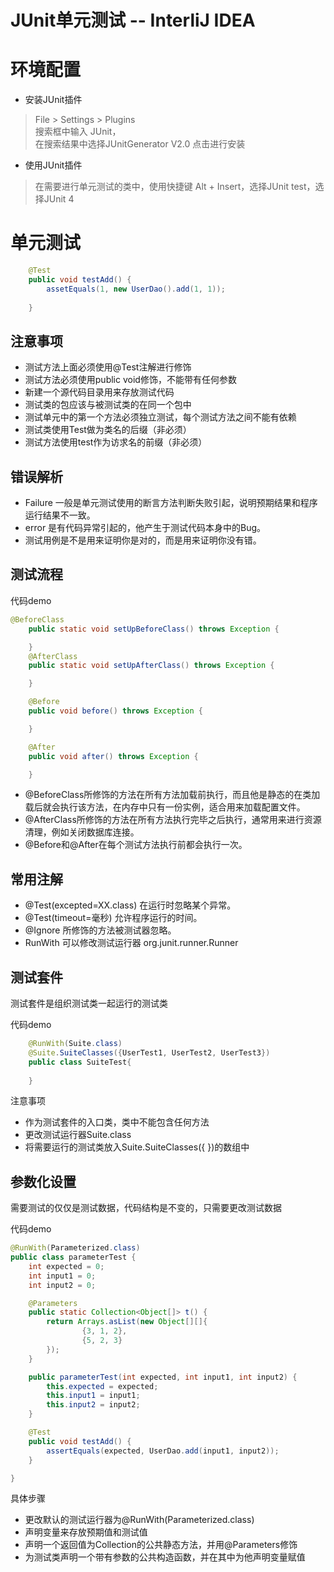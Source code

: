 JUnit单元测试 -- InterliJ IDEA
==

# 环境配置
* 安装JUnit插件
>File > Settings > Plugins  
搜索框中输入 JUnit，  
在搜索结果中选择JUnitGenerator V2.0 点击进行安装

* 使用JUnit插件
>在需要进行单元测试的类中，使用快捷键 Alt + Insert，选择JUnit test，选择JUnit 4

# 单元测试
```java
    @Test
    public void testAdd() {
        assetEquals(1, new UserDao().add(1, 1));
    
    }

```
## 注意事项
* 测试方法上面必须使用@Test注解进行修饰
* 测试方法必须使用public void修饰，不能带有任何参数
* 新建一个源代码目录用来存放测试代码
* 测试类的包应该与被测试类的在同一个包中
* 测试单元中的第一个方法必须独立测试，每个测试方法之间不能有依赖
* 测试类使用Test做为类名的后缀（非必须）
* 测试方法使用test作为访求名的前缀（非必须）

## 错误解析
* Failure 一般是单元测试使用的断言方法判断失败引起，说明预期结果和程序运行结果不一致。
* error 是有代码异常引起的，他产生于测试代码本身中的Bug。
* 测试用例是不是用来证明你是对的，而是用来证明你没有错。
    
## 测试流程
代码demo
```java
@BeforeClass
    public static void setUpBeforeClass() throws Exception {

    }
    @AfterClass
    public static void setUpAfterClass() throws Exception {

    }

    @Before
    public void before() throws Exception {

    }

    @After
    public void after() throws Exception {

    }

```
* @BeforeClass所修饰的方法在所有方法加载前执行，而且他是静态的在类加载后就会执行该方法，在内存中只有一份实例，适合用来加载配置文件。
* @AfterClass所修饰的方法在所有方法执行完毕之后执行，通常用来进行资源清理，例如关闭数据库连接。
* @Before和@After在每个测试方法执行前都会执行一次。

## 常用注解
* @Test(excepted=XX.class) 在运行时忽略某个异常。
* @Test(timeout=毫秒) 允许程序运行的时间。
* @Ignore 所修饰的方法被测试器忽略。
* RunWith 可以修改测试运行器 org.junit.runner.Runner

## 测试套件
测试套件是组织测试类一起运行的测试类

代码demo
```java
    @RunWith(Suite.class)
    @Suite.SuiteClasses({UserTest1, UserTest2, UserTest3})
    public class SuiteTest{
        
    }

```
注意事项
* 作为测试套件的入口类，类中不能包含任何方法
* 更改测试运行器Suite.class
* 将需要运行的测试类放入Suite.SuiteClasses({ })的数组中

## 参数化设置
需要测试的仅仅是测试数据，代码结构是不变的，只需要更改测试数据

代码demo
```java
@RunWith(Parameterized.class)
public class parameterTest {
    int expected = 0;
    int input1 = 0;
    int input2 = 0;

    @Parameters
    public static Collection<Object[]> t() {
        return Arrays.asList(new Object[][]{
                {3, 1, 2},
                {5, 2, 3}
        });
    }

    public parameterTest(int expected, int input1, int input2) {
        this.expected = expected;
        this.input1 = input1;
        this.input2 = input2;
    }

    @Test
    public void testAdd() {
        assertEquals(expected, UserDao.add(input1, input2));
    }

}

```

具体步骤
* 更改默认的测试运行器为@RunWith(Parameterized.class)
* 声明变量来存放预期值和测试值
* 声明一个返回值为Collection的公共静态方法，并用@Parameters修饰
* 为测试类声明一个带有参数的公共构造函数，并在其中为他声明变量赋值